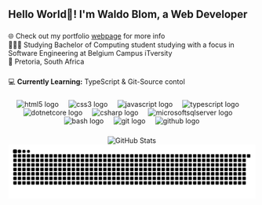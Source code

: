 <h2 align="left">Hello World👋! I'm Waldo Blom, a Web Developer</h2>

###
🌐 Check out my portfolio  [webpage](https://waldoblom.com/) for more info<br>👨🏼‍🎓 Studying Bachelor of Computing student studying with a focus in Software Engineering at Belgium Campus iTversity<br>📍 Pretoria, South Africa <br>
###
💻 **Currently Learning:** TypeScript & Git-Source contol



###

<div align="center">
  <img src="https://cdn.jsdelivr.net/gh/devicons/devicon/icons/html5/html5-original.svg" height="30" alt="html5 logo"  />
  <img width="12" />
  <img src="https://cdn.jsdelivr.net/gh/devicons/devicon/icons/css3/css3-original.svg" height="30" alt="css3 logo"  />
  <img width="12" />
  <img src="https://cdn.jsdelivr.net/gh/devicons/devicon/icons/javascript/javascript-original.svg" height="30" alt="javascript logo"  />
  <img width="12" />
  <img src="https://cdn.jsdelivr.net/gh/devicons/devicon/icons/typescript/typescript-original.svg" height="30" alt="typescript logo"  />
  <img width="12" />
  <img src="https://cdn.jsdelivr.net/gh/devicons/devicon/icons/dotnetcore/dotnetcore-original.svg" height="30" alt="dotnetcore logo"  />
  <img width="12" />
  <img src="https://cdn.jsdelivr.net/gh/devicons/devicon/icons/csharp/csharp-original.svg" height="30" alt="csharp logo"  />
  <img width="12" />
  <img src="https://cdn.jsdelivr.net/gh/devicons/devicon/icons/microsoftsqlserver/microsoftsqlserver-plain.svg" height="30" alt="microsoftsqlserver logo"  />
  <img width="12" />
  <img src="https://cdn.jsdelivr.net/gh/devicons/devicon/icons/bash/bash-original.svg" height="30" alt="bash logo"  />
  <img width="12" />
  <img src="https://cdn.jsdelivr.net/gh/devicons/devicon/icons/git/git-original.svg" height="30" alt="git logo"  />
  <img width="12" />
  <img src="https://cdn.jsdelivr.net/gh/devicons/devicon/icons/github/github-original.svg" height="30" alt="github logo"  />
</div>

###
<div align="center">
  <img src="https://github-readme-stats.vercel.app/api?username=Waldo-Blom&show_icons=true&theme=radical" alt="GitHub Stats" />
</div>

<picture>
  <source media="(prefers-color-scheme: dark)" srcset="https://raw.githubusercontent.com/Waldo-Blom/Waldo-Blom/output/github-snake-dark.svg" />
  <source media="(prefers-color-scheme: light)" srcset="https://raw.githubusercontent.com/Waldo-Blom/Waldo-Blom/output/github-snake.svg" />
  <img alt="github-snake" src="https://raw.githubusercontent.com/Waldo-Blom/Waldo-Blom/output/github-snake.svg" />
</picture>